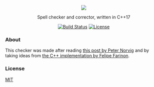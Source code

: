 <div align="center">
  <img src="https://github.com/spellor/spellor/raw/master/banner.png">
</div>
<div align="center">
  <p>Spell checker and corrector, written in C++17</p>
  <a href="https://travis-ci.org/spellor/spellor/builds"><img src="https://travis-ci.org/spellor/spellor.svg?branch=master" alt="Build Status"></a> 
  <a href="https://manparvesh.mit-license.org/"><img src="https://img.shields.io/badge/license-MIT-blue.svg" alt="License"></a> 
</div>

### About
This checker was made after reading [this post by Peter Norvig](http://norvig.com/spell-correct.html) and by taking ideas from [the C++ implementation by Felipe Farinon](https://github.com/felipefarinon/spellingcorrector).

### License
[MIT](https://manparvesh.mit-license.org)
